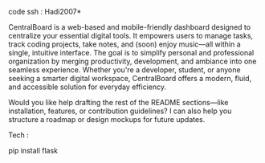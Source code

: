 code ssh : Hadi2007*

CentralBoard is a web-based and mobile-friendly dashboard designed to centralize your essential digital tools. It empowers users to manage tasks, track coding projects, take notes, and (soon) enjoy music—all within a single, intuitive interface. The goal is to simplify personal and professional organization by merging productivity, development, and ambiance into one seamless experience. Whether you're a developer, student, or anyone seeking a smarter digital workspace, CentralBoard offers a modern, fluid, and accessible solution for everyday efficiency.

Would you like help drafting the rest of the README sections—like installation, features, or contribution guidelines? I can also help you structure a roadmap or design mockups for future updates.


Tech :

pip install flask